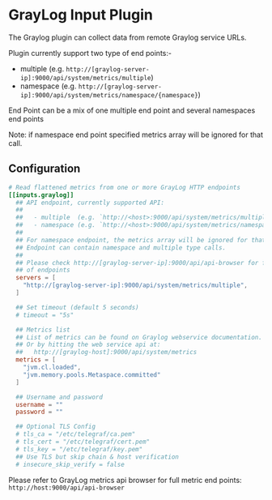 # GrayLog Input Plugin

The Graylog plugin can collect data from remote Graylog service URLs.

Plugin currently support two type of end points:-

- multiple  (e.g. `http://[graylog-server-ip]:9000/api/system/metrics/multiple`)
- namespace (e.g. `http://[graylog-server-ip]:9000/api/system/metrics/namespace/{namespace}`)

End Point can be a mix of one  multiple end point  and several namespaces end points

Note: if namespace end point specified metrics array will be ignored for that call.

## Configuration

```toml
# Read flattened metrics from one or more GrayLog HTTP endpoints
[[inputs.graylog]]
  ## API endpoint, currently supported API:
  ##
  ##   - multiple  (e.g. `http://<host>:9000/api/system/metrics/multiple`)
  ##   - namespace (e.g. `http://<host>:9000/api/system/metrics/namespace/{namespace}`)
  ##
  ## For namespace endpoint, the metrics array will be ignored for that call.
  ## Endpoint can contain namespace and multiple type calls.
  ##
  ## Please check http://[graylog-server-ip]:9000/api/api-browser for full list
  ## of endpoints
  servers = [
    "http://[graylog-server-ip]:9000/api/system/metrics/multiple",
  ]

  ## Set timeout (default 5 seconds)
  # timeout = "5s"

  ## Metrics list
  ## List of metrics can be found on Graylog webservice documentation.
  ## Or by hitting the web service api at:
  ##   http://[graylog-host]:9000/api/system/metrics
  metrics = [
    "jvm.cl.loaded",
    "jvm.memory.pools.Metaspace.committed"
  ]

  ## Username and password
  username = ""
  password = ""

  ## Optional TLS Config
  # tls_ca = "/etc/telegraf/ca.pem"
  # tls_cert = "/etc/telegraf/cert.pem"
  # tls_key = "/etc/telegraf/key.pem"
  ## Use TLS but skip chain & host verification
  # insecure_skip_verify = false
```

Please refer to GrayLog metrics api browser for full metric end points:
`http://host:9000/api/api-browser`
